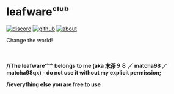 # leafwareᶜˡᵘᵇ
[![discord](https://img.shields.io/badge/%E2%88%9E-Discord-228B22)](https://discord.gg/vKQT7r8)
[![github](https://img.shields.io/badge/%E2%88%9E-GitHub-228B22)](https://github.com/leafware)
[![about](https://img.shields.io/badge/%E2%88%9E-About%20me-228B22)](https://leafware.club/about.htm)

Change the world!

　

**//The leafwareᶜˡᵘᵇ belongs to me (aka 末茶９８ ／ matcha98 ／ matcha98qx) - do not use it without my explicit permission;**

**//everything else you are free to use**
